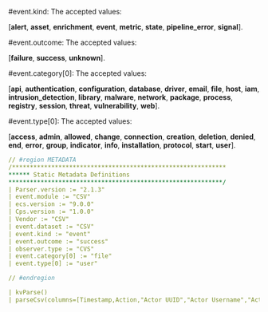 #event.kind: The accepted values: 

[**alert**, **asset**, **enrichment**, **event**, **metric**, **state**, **pipeline_error**, **signal**].

#event.outcome: The accepted values:

[**failure**, **success**, **unknown**].

#event.category[0]: The accepted values:

[**api**, **authentication**, **configuration**, **database**, **driver**, **email**, **file**, **host**, **iam**, **intrusion_detection**, **library**, **malware**, **network**, **package**, **process**, **registry**, **session**, **threat**, **vulnerability**, **web**].
	
#event.type[0]: The accepted values:

[**access**, **admin**, **allowed**, **change**, **connection**, **creation**, **deletion**, **denied**, **end**, **error**, **group**, **indicator**, **info**, **installation**, **protocol**, **start**, **user**].

```YAML
// #region METADATA
/************************************************************
****** Static Metadata Definitions
************************************************************/
| Parser.version := "2.1.3"
| event.module := "CSV"
| ecs.version := "9.0.0"
| Cps.version := "1.0.0"
| Vendor := "CSV"
| event.dataset := "CSV"
| event.kind := "event"
| event.outcome := "success"
| observer.type := "CVS"
| event.category[0] := "file"
| event.type[0] := "user"

// #endregion

| kvParse()
| parseCsv(columns=[Timestamp,Action,"Actor UUID","Actor Username","Acting On Behalf Of User UUID","Acting On Behalf Of Username","Group UUID","Group Name","Member UUIDs","Member Names"])
```
